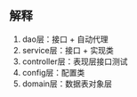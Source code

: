 ## 解释
1. dao层：接口 + 自动代理
2. service层：接口 + 实现类
3. controller层：表现层接口测试
4. config层：配置类
5. domain层：数据表对象层